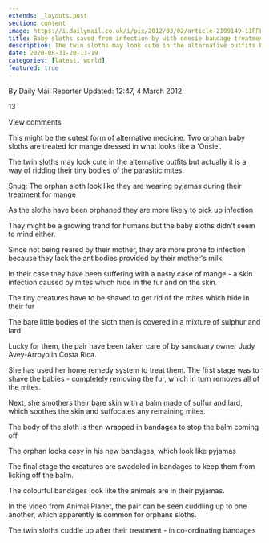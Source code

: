 ```yaml
---
extends: _layouts.post
section: content
image: https://i.dailymail.co.uk/i/pix/2012/03/02/article-2109149-11FFF290000005DC-335_1024x615_large.jpg 
title: Baby sloths saved from infection by with onesie bandage treatment YouTube video 
description: The twin sloths may look cute in the alternative outfits but actually it is a way of ridding their tiny bodies of the parasitic mites. 
date: 2020-08-31-20-13-19 
categories: [latest, world] 
featured: true 
--- 
```

By Daily Mail Reporter   Updated:  12:47, 4 March 2012   

 13

View  comments

This might be the cutest form of alternative medicine. Two orphan baby sloths are treated for mange dressed in what looks like a 'Onsie'.

The twin sloths may look cute in the alternative outfits but actually it is a way of ridding their tiny bodies of the parasitic mites.

Snug: The orphan sloth look like they are wearing pyjamas during their treatment for mange

 

As the sloths have been orphaned they are more likely to pick up infection

They might be a growing trend for humans but the baby sloths didn't seem to mind either.

Since not being reared by their mother, they are more prone to infection because they lack the antibodies provided by their mother's milk. 

In their case they have been suffering with a nasty case of mange - a skin infection caused by mites which hide in the fur and on the skin.

The tiny creatures have to be shaved to get rid of the mites which hide in their fur

 

The bare little bodies of the sloth then is covered in a mixture of sulphur and lard

Lucky for them, the pair have been taken care of by sanctuary owner Judy Avey-Arroyo in Costa Rica.

She has used her home remedy system to treat them. The first stage was to shave the babies - completely removing the fur, which in turn removes all of the mites.

Next, she smothers their bare skin with a balm made of sulfur and lard, which soothes the skin and suffocates any remaining mites. 

The body of the sloth is then wrapped in bandages to stop the balm coming off

 

The orphan looks cosy in his new bandages, which look like pyjamas

The final stage the creatures are swaddled in bandages to keep them from licking off the balm.

The colourful bandages look like the animals are in their pyjamas.

In the video from Animal Planet, the pair can be seen cuddling up to one another, which apparently is common for orphans sloths.

The twin sloths cuddle up after their treatment - in co-ordinating bandages



